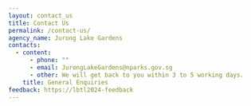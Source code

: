 ```yaml
---
layout: contact_us
title: Contact Us
permalink: /contact-us/
agency_name: Jurong Lake Gardens
contacts:
  - content:
      - phone: ""
      - email: JurongLakeGardens@nparks.gov.sg
      - other: We will get back to you within 3 to 5 working days.
    title: General Enquiries
feedback: https://lbtl2024-feedback
---
```

